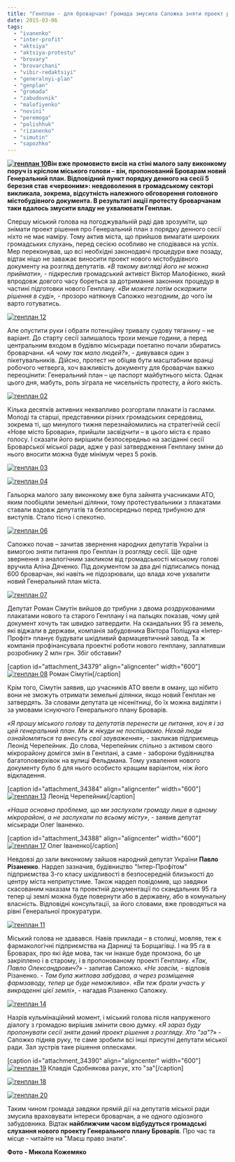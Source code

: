 ```yaml
---
title: "Генплан - для броварчан! Громада змусила Сапожка зняти проект рішення з сесії та провести слухання"
date: 2015-03-06
tags: 
  - "ivanenko"
  - "inter-profit"
  - "aktsiya"
  - "aktsiya-protestu"
  - "brovary"
  - "brovarchani"
  - "vibir-redaktsiyi"
  - "generalnyi-plan"
  - "genplan"
  - "gromada"
  - "zabudovnik"
  - "malofiyenko"
  - "novini"
  - "peremoga"
  - "polishhuk"
  - "rizanenko"
  - "simutin"
  - "sapozhko"
---
```


**[![генплан 10](https://mpz.brovary.org/wp-content/uploads/2015/03/genplan-10.jpg)](https://mpz.brovary.org/wp-content/uploads/2015/03/genplan-10.jpg)Він вже промовисто висів на стіні малого залу виконкому поруч із кріслом міського голови – він, пропонований Броварам новий Генеральний план. Відповідний пункт порядку денного на сесії 5 березня став «червоним»: невдоволення в громадському секторі викликала, зокрема, відсутність належного обговорення головного містобудівного документа. В результаті акції протесту броварчанам таки вдалось змусити владу не ухвалювати Генплан.**

Спершу міський голова на погоджувальній раді дав зрозуміти, що знімати проект рішення про Генеральний план з порядку денного сесії ніхто не має наміру. Тому актив міста, що прийшов вимагати широких громадських слухань, перед сесією особливо не сподівався на успіх. Мер переконував, що всі необхідні законодавчі процедури вже позаду, відтак ніщо не заважає виносити проект нового містобудівного документу на розгляд депутатів. _«В такому вигляді його не можна приймати»,_ - підкреслив громадський активіст Віктор Малофієнко, який впродовж довгого часу бореться за дотримання законних процедур в частині підготовки нового Генплану. _«Ви можете потім оскаржити рішення в суді»,_ - прозоро натякнув Сапожко незгодним, до чого їм варто готуватись.

[![генплан 12](https://mpz.brovary.org/wp-content/uploads/2015/03/genplan-121.jpg)](https://mpz.brovary.org/wp-content/uploads/2015/03/genplan-121.jpg)

Але опустити руки і обрати потенційну тривалу судову тяганину – не варіант. До старту сесії залишалось трохи менше години, а перед центральним входом в будівлю міськради поетапно почали збиратись броварчани. _«А чому так мало людей?»_, - дивувався один з пікетувальників. Дійсно, протест не обіцяв бути масштабним вранці робочого четверга, хоч важливість документу для броварчан важко переоцінити: Генеральний план – це паспорт майбутнього міста. Однак цього дня, мабуть, роль зіграла не чисельність протесту, а його якість.

[![генплан 02](https://mpz.brovary.org/wp-content/uploads/2015/03/genplan-02.jpg)](https://mpz.brovary.org/wp-content/uploads/2015/03/genplan-02.jpg)

Кілька десятків активних неквапливо розгортали плакати із гаслами. Молоді та старші, представники різних громадських середовищ, зокрема ті, що минулого тижня перезнайомились на стратегічній сесії «Нове місто Бровари», прийшли засвідчити – в цього міста є право голосу. І сказати його вирішили безпосередньо на засіданні сесії Броварської міської ради, адже у разі затвердження Генплану зміни до нього вносити можна буде мінімум через 5 років.

[![генплан 03](https://mpz.brovary.org/wp-content/uploads/2015/03/genplan-03.jpg)](https://mpz.brovary.org/wp-content/uploads/2015/03/genplan-03.jpg)

[![генплан 04](https://mpz.brovary.org/wp-content/uploads/2015/03/genplan-04.jpg)](https://mpz.brovary.org/wp-content/uploads/2015/03/genplan-04.jpg)

Гальорка малого залу виконкому вже була зайнята учасниками АТО, яким пообіцяли земельні ділянки, тому протестувальники з плакатами ставали вздовж депутатів та безпосередньо перед трибуною для виступів. Стало тісно і спекотно.

[![генплан 06](https://mpz.brovary.org/wp-content/uploads/2015/03/genplan-06.jpg)](https://mpz.brovary.org/wp-content/uploads/2015/03/genplan-06.jpg)

Сапожко почав – зачитав звернення народних депутатів України із вимогою зняти питання про Генплан із розгляду сесії. Ще одне звернення з аналогічним закликом від громадськості міському голові вручила Аліна Дяченко. Під документом за два дні підписались понад 600 броварчан, які навіть не підозрювали, що влада хоче ухвалити новий Генеральний план міста.

[![генплан 07](https://mpz.brovary.org/wp-content/uploads/2015/03/genplan-07.jpg)](https://mpz.brovary.org/wp-content/uploads/2015/03/genplan-07.jpg)

Депутат Роман Сімутін вийшов до трибуни з двома роздрукованими плакатами нового та старого Генплану і на пальцях показав, чому цей документ хочуть так швидко затвердити. На скандальних 95 га земель, які віджали в держави, компанія забудовника Віктора Поліщука «Інтер-Профіт» планує будувати шкідливий фармацевтичний завод. Та ж компанія профінансувала проектні роботи нового генплану, заплативши розробнику 2 млн грн. Збіг обставин?

\[caption id="attachment\_34379" align="aligncenter" width="600"\][![генплан 08](https://mpz.brovary.org/wp-content/uploads/2015/03/genplan-08.jpg)](https://mpz.brovary.org/wp-content/uploads/2015/03/genplan-08.jpg) Роман Сімутін\[/caption\]

Крім того, Сімутін заявив, що учасників АТО ввели в оману, що нібито вони не зможуть отримати земельні ділянки, якщо новий Генплан не затвердять. За словами депутата це нісенітниці, бо їх можна виділяти і за умовами існуючого Генерального плану Броварів.

_«Я прошу міського голову та депутатів перенести це питання, хоч я і за цей генеральний план. Ми ж нікуди не поспішаємо. Нехай люди ознайомляться та внесуть свої зауваження»,_ - закликав підприємець Леонід Черепейник. До слова, Черепейник спільно з активом свого мікрорайону домігся змін в Генплані, а саме - заборони будівництва багатоповерхівок на вулиці Фельдмана. Тому ухвалення нового документу було б для нього особисто кращим варіантом, ніж його відкладення.

\[caption id="attachment\_34384" align="aligncenter" width="600"\][![генплан 13](https://mpz.brovary.org/wp-content/uploads/2015/03/genplan-13.jpg)](https://mpz.brovary.org/wp-content/uploads/2015/03/genplan-13.jpg) Леонід Черепейник\[/caption\]

_«Наша основна проблема, що ми заслухали громаду лише в одному мікрорайоні, а не заслухали по всьому місту»_, - заявив депутат міськради Олег Іваненко.

\[caption id="attachment\_34388" align="aligncenter" width="600"\][![генплан 17](https://mpz.brovary.org/wp-content/uploads/2015/03/genplan-17.jpg)](https://mpz.brovary.org/wp-content/uploads/2015/03/genplan-17.jpg) Олег Іваненко\[/caption\]

Невдовзі до зали виконкому зайшов народний депутат України **Павло Різаненко**. Нардеп зазначив, будівництво "Інтер-Профітом" підприємства 3-го класу шкідливості в безпосередній близькості до центру міста неприпустиме. Також нардеп повідомив, що завдяки скасованим наказам та проектній документації по скандальних 95 га тепер ці землі можна буде повернути або в державну, або в комунальну власність. Відповідні консультації, за його словами, вже проводяться на рівні Генеральної прокуратури.

[![генплан 11](https://mpz.brovary.org/wp-content/uploads/2015/03/genplan-11.jpg)](https://mpz.brovary.org/wp-content/uploads/2015/03/genplan-11.jpg)

Міський голова не здавався. Навів приклади – в столиці, мовляв, теж є фармакологічні підприємства на Дарниці та Борщагівці. І на 95 га в Броварах, про які йде мова, так чи інакше буде промзона, бо це закріплено і в старому, і в пропонованому проекті Генплану. _«Так, Павло Олександрович?»_ - запитав Сапожко. _«Не зовсім,_ - відповів Різаненко. - _Там була житлова забудова, а через розміщення фармзаводу, тепер це буде неможливо»_. _«Ви теж брали участь у викраденні цієї землі»_, - нагадав Різаненко Сапожку.

[![генплан 14](https://mpz.brovary.org/wp-content/uploads/2015/03/genplan-14.jpg)](https://mpz.brovary.org/wp-content/uploads/2015/03/genplan-14.jpg)

Назрів кульмінаційний момент, і міський голова після напруженого діалогу з громадою вирішив змінити свою думку. «_Я зараз буду пропонувати сесії зняти даний проект рішення з розгляду. Хто "за"?_» - Сапожко підняв руку, те саме зробили всі інші присутні депутати міської ради. Зал зустрів таке рішення оплесками.

\[caption id="attachment\_34390" align="aligncenter" width="600"\][![генплан 19](https://mpz.brovary.org/wp-content/uploads/2015/03/genplan-19.jpg)](https://mpz.brovary.org/wp-content/uploads/2015/03/genplan-19.jpg) Клавдія Сдобнякова рахує, хто "за"\[/caption\]

[![генплан 18](https://mpz.brovary.org/wp-content/uploads/2015/03/genplan-18.jpg)](https://mpz.brovary.org/wp-content/uploads/2015/03/genplan-18.jpg)

[![генплан 20](https://mpz.brovary.org/wp-content/uploads/2015/03/genplan-20.jpg)](https://mpz.brovary.org/wp-content/uploads/2015/03/genplan-20.jpg)

Таким чином громада завдяки прямій дії на депутатів міської ради змусила враховувати інтереси броварчан, а не одного одіозного забудовника. Відтак **найближчим часом відбудуться громадські слухання нового проекту Генерального плану Броварів**. Про час та місце - читайте на "Маєш право знати".

**Фото - Микола Кожемяко**
